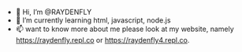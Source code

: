 - 👋 Hi, I’m @RAYDENFLY
- 🌱 I’m currently learning html, javascript, node.js
- 📫 want to know more about me please look at my website, namely https://raydenfly.repl.co or https://raydenfly4.repl.co.
<!---
want to know more about me please look at my website, namely https://raydenfly.repl.co or https://raydenfly4.repl.co.
--->
